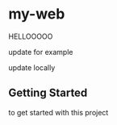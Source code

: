# my-web

HELLOOOOO 

update for example

update locally

## Getting Started
to get started with this project
